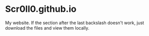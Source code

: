 # Scr0ll0.github.io
My website. If the section after the last backslash doesn't work, just download the files and view them locally. 
